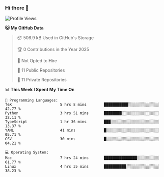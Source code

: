 ### Hi there 👋

<!--
**huayuan4396/huayuan4396** is a ✨ _special_ ✨ repository because its `README.md` (this file) appears on your GitHub profile.

Here are some ideas to get you started:

- 🔭 I’m currently working on ...
- 🌱 I’m currently learning ...
- 👯 I’m looking to collaborate on ...
- 🤔 I’m looking for help with ...
- 💬 Ask me about ...
- 📫 How to reach me: ...
- 😄 Pronouns: ...
- ⚡ Fun fact: ...
-->

<!--START_SECTION:waka-->
![Profile Views](http://img.shields.io/badge/Profile%20Views-2-blue)

**🐱 My GitHub Data** 

> 📦 506.9 kB Used in GitHub's Storage 
 > 
> 🏆 0 Contributions in the Year 2025
 > 
> 🚫 Not Opted to Hire
 > 
> 📜 11 Public Repositories 
 > 
> 🔑 11 Private Repositories 
 > 
📊 **This Week I Spent My Time On** 

```text
💬 Programming Languages: 
TeX                      5 hrs 8 mins        ███████████░░░░░░░░░░░░░░   42.77 % 
Python                   3 hrs 51 mins       ████████░░░░░░░░░░░░░░░░░   32.11 % 
TypeScript               1 hr 36 mins        ███░░░░░░░░░░░░░░░░░░░░░░   13.37 % 
YAML                     41 mins             █░░░░░░░░░░░░░░░░░░░░░░░░   05.71 % 
CSV                      30 mins             █░░░░░░░░░░░░░░░░░░░░░░░░   04.21 % 

💻 Operating System: 
Mac                      7 hrs 24 mins       ███████████████░░░░░░░░░░   61.77 % 
Linux                    4 hrs 35 mins       ██████████░░░░░░░░░░░░░░░   38.23 % 
```


<!--END_SECTION:waka-->
